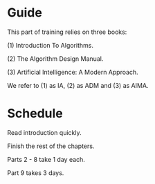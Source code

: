 # Guide

This part of training relies on three books:

(1) Introduction To Algorithms.

(2) The Algorithm Design Manual.

(3) Artificial Intelligence: A Modern Approach. 

We refer to (1) as IA, (2) as ADM and (3) as AIMA.

# Schedule

Read introduction quickly.

Finish the rest of the chapters.

Parts 2 - 8 take 1 day each.

Part 9 takes 3 days.
